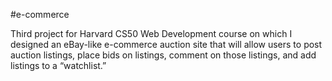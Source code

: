 #e-commerce

Third project for Harvard CS50 Web Development course on which I designed an eBay-like e-commerce auction site that will allow users to post auction listings, place bids on listings, comment on those listings, and add listings to a “watchlist.”
